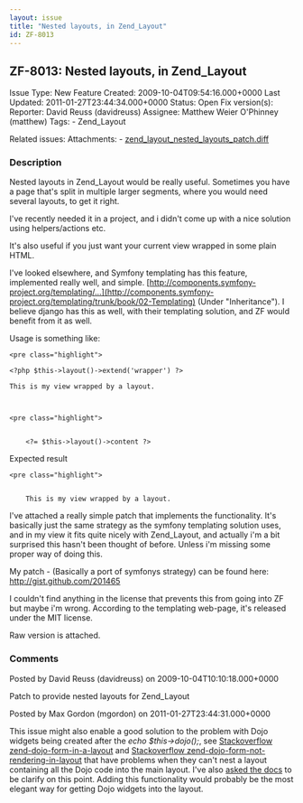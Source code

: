 ```yaml
---
layout: issue
title: "Nested layouts, in Zend_Layout"
id: ZF-8013
---
```


ZF-8013: Nested layouts, in Zend\_Layout
----------------------------------------

 Issue Type: New Feature Created: 2009-10-04T09:54:16.000+0000 Last Updated: 2011-01-27T23:44:34.000+0000 Status: Open Fix version(s): 
 Reporter:  David Reuss (davidreuss)  Assignee:  Matthew Weier O'Phinney (matthew)  Tags: - Zend\_Layout
 
 Related issues: 
 Attachments: - [zend\_layout\_nested\_layouts\_patch.diff](/issues/secure/attachment/12282/zend_layout_nested_layouts_patch.diff)
 
### Description

Nested layouts in Zend\_Layout would be really useful. Sometimes you have a page that's split in multiple larger segments, where you would need several layouts, to get it right.

I've recently needed it in a project, and i didn't come up with a nice solution using helpers/actions etc.

It's also useful if you just want your current view wrapped in some plain HTML.

I've looked elsewhere, and Symfony templating has this feature, implemented really well, and simple. [http://components.symfony-project.org/templating/…](http://components.symfony-project.org/templating/trunk/book/02-Templating) (Under "Inheritance"). I believe django has this as well, with their templating solution, and ZF would benefit from it as well.

Usage is something like:

 
    <pre class="highlight">
    
    <?php $this->layout()->extend('wrapper') ?>
    
    This is my view wrapped by a layout.


 
    <pre class="highlight">


        <?= $this->layout()->content ?>




Expected result

 
    <pre class="highlight">


        This is my view wrapped by a layout.




I've attached a really simple patch that implements the functionality. It's basically just the same strategy as the symfony templating solution uses, and in my view it fits quite nicely with Zend\_Layout, and actually i'm a bit surprised this hasn't been thought of before. Unless i'm missing some proper way of doing this.

My patch - (Basically a port of symfonys strategy) can be found here: <http://gist.github.com/201465>

I couldn't find anything in the license that prevents this from going into ZF but maybe i'm wrong. According to the templating web-page, it's released under the MIT license.

Raw version is attached.

 

 

### Comments

Posted by David Reuss (davidreuss) on 2009-10-04T10:10:18.000+0000

Patch to provide nested layouts for Zend\_Layout

 

 

Posted by Max Gordon (mgordon) on 2011-01-27T23:44:31.000+0000

This issue might also enable a good solution to the problem with Dojo widgets being created after the _echo $this->dojo();_, see [Stackoverflow zend-dojo-form-in-a-layout](http://stackoverflow.com/questions/3829609/zend-dojo-form-in-a-layout) and [Stackoverflow zend-dojo-form-not-rendering-in-layout](http://stackoverflow.com/questions/2869435/zend-dojo-form-not-rendering-in-layout) that have problems when they can't nest a layout containing all the Dojo code into the main layout. I've also [asked the docs](http://framework.zend.com/issues/browse/ZF-7194) to be clarify on this point. Adding this functionality would probably be the most elegant way for getting Dojo widgets into the layout.

 

 